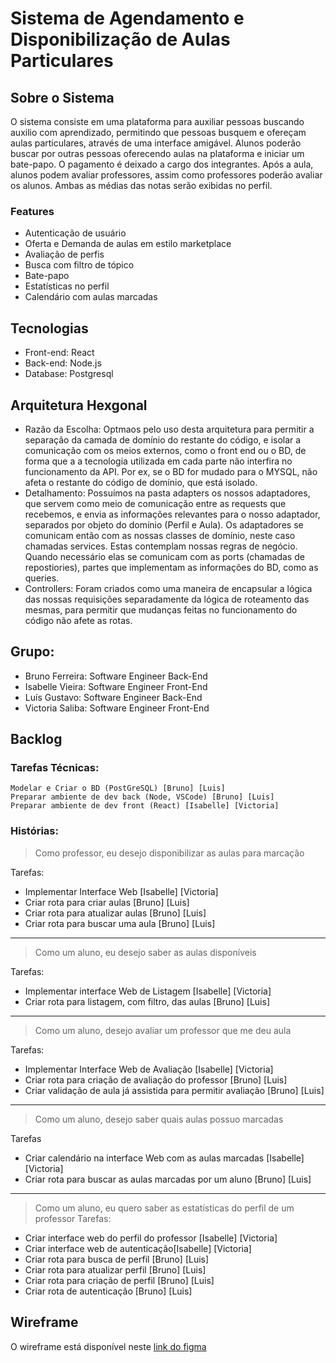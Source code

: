 # Sistema de Agendamento e Disponibilização de Aulas Particulares

## Sobre o Sistema
O sistema consiste em uma plataforma para auxiliar pessoas buscando auxilio com aprendizado, permitindo que pessoas busquem e ofereçam aulas particulares, através de uma interface amigável. Alunos poderão buscar por outras pessoas oferecendo aulas na plataforma e iniciar um bate-papo. O pagamento é deixado a cargo dos integrantes. Após a aula, alunos podem avaliar professores, assim como professores poderão avaliar os alunos. Ambas as médias das notas serão exibidas no perfil.

### Features
- Autenticação de usuário
- Oferta e Demanda de aulas em estilo marketplace
- Avaliação de perfis
- Busca com filtro de tópico
- Bate-papo
- Estatísticas no perfil
- Calendário com aulas marcadas

## Tecnologias
- Front-end: React
- Back-end:  Node.js
- Database:  Postgresql

## Arquitetura Hexgonal
- Razão da Escolha: Optmaos pelo uso desta arquitetura para permitir a separação da camada de domínio do restante do código, e isolar a comunicação com os meios externos, como o front end ou o BD, de forma que a a tecnologia utilizada em cada parte não interfira no funcionamento da API. Por ex, se o BD for mudado para o MYSQL, não afeta o restante do código de domínio, que está isolado.
- Detalhamento: Possuímos na pasta adapters os nossos adaptadores, que servem como meio de comunicação entre as requests que recebemos, e envia as informações relevantes para o nosso adaptador, separados por objeto do domínio (Perfil e Aula). Os adaptadores se comunicam então com as nossas classes de domínio, neste caso chamadas services. Estas contemplam nossas regras de negócio. Quando necessário elas se comunicam com as ports (chamadas de repostiories), partes que implementam as informações do BD, como as queries.
- Controllers: Foram criados como uma maneira de encapsular a lógica das nossas requisições separadamente da lógica de roteamento das mesmas, para permitir que mudanças feitas no funcionamento do código não afete as rotas.


## Grupo:
- Bruno Ferreira: Software Engineer Back-End
- Isabelle Vieira: Software Engineer Front-End
- Luís Gustavo: Software Engineer Back-End
- Victoria Saliba: Software Engineer Front-End

## Backlog

### Tarefas Técnicas:
    Modelar e Criar o BD (PostGreSQL) [Bruno] [Luis]
    Preparar ambiente de dev back (Node, VSCode) [Bruno] [Luis]
    Preparar ambiente de dev front (React) [Isabelle] [Victoria]


### Histórias:

> Como professor, eu desejo disponibilizar as aulas para marcação
    
Tarefas:
* Implementar Interface Web [Isabelle] [Victoria]
* Criar rota para criar aulas [Bruno] [Luis]
* Criar rota para atualizar aulas [Bruno] [Luis]
* Criar rota para buscar uma aula [Bruno] [Luis]
*****
> Como um aluno, eu desejo saber as aulas disponíveis
    
Tarefas:
* Implementar interface Web de Listagem [Isabelle] [Victoria]
* Criar rota para listagem, com filtro, das aulas [Bruno] [Luis]
*****
> Como um aluno, desejo avaliar um professor que me deu aula

Tarefas:
* Implementar Interface Web de Avaliação [Isabelle] [Victoria]
* Criar rota para criação de avaliação do professor [Bruno] [Luis]
* Criar validação de aula já assistida para permitir avaliação [Bruno] [Luis]
*****
> Como um aluno, desejo saber quais aulas possuo marcadas

Tarefas
* Criar calendário na interface Web com as aulas marcadas [Isabelle] [Victoria]
* Criar rota para buscar as aulas marcadas por um aluno [Bruno] [Luis]
*****
> Como um aluno, eu quero saber as estatísticas do perfil de um professor
Tarefas:
* Criar interface web do perfil do professor [Isabelle] [Victoria]
* Criar interface web de autenticação[Isabelle] [Victoria]
* Criar rota para busca de perfil [Bruno] [Luis]
* Criar rota para atualizar perfil [Bruno] [Luis]
* Criar rota para criação de perfil [Bruno] [Luis]
* Criar rota de autenticação [Bruno] [Luis]

## Wireframe

O wireframe está disponível neste [link do figma](https://www.figma.com/file/bnuJb2HpAWOEypPzWPMhtw/Aulas-Particulares?node-id=802%3A1831)
